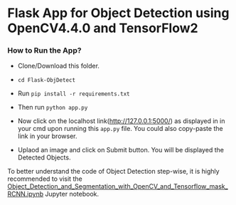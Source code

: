 # Flask App for Object Detection using OpenCV4.4.0 and TensorFlow2

### How to Run the App?

* Clone/Download this folder.

* `cd Flask-ObjDetect`

* Run `pip install -r requirements.txt`

* Then run `python app.py`

* Now click on the localhost link(http://127.0.0.1:5000/) as displayed in in your cmd upon running this `app.py` file. You could also copy-paste the link in your browser.

* Uplaod an image and click on Submit button. You will be displayed the Detected Objects.

To better understand the code of Object Detection step-wise, it is highly recommended to visit the [Object_Detection_and_Segmentation_with_OpenCV_and_Tensorflow_mask_RCNN.ipynb](https://github.com/vagdevik/Flask-App-Object-Detection/blob/master/Object_Detection_and_Segmentation_with_OpenCV_and_Tensorflow_mask_RCNN.ipynb) Jupyter notebook.